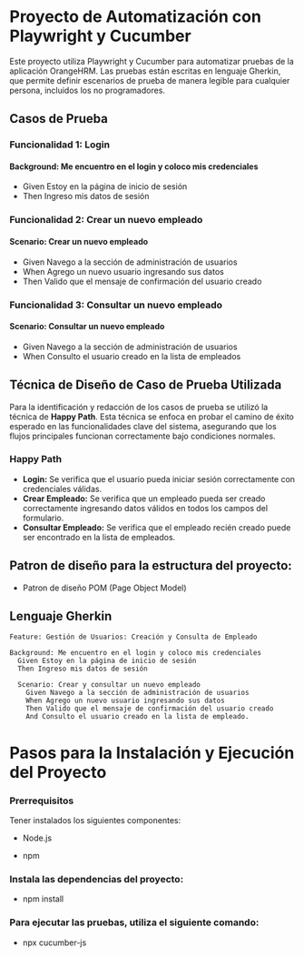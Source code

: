 # Proyecto de Automatización con Playwright y Cucumber

Este proyecto utiliza Playwright y Cucumber para automatizar pruebas de la aplicación OrangeHRM. Las pruebas están escritas en lenguaje Gherkin, que permite definir escenarios de prueba de manera legible para cualquier persona, incluidos los no programadores.

## Casos de Prueba

### Funcionalidad 1: Login

#### Background: Me encuentro en el login y coloco mis credenciales
  - Given Estoy en la página de inicio de sesión
  - Then Ingreso mis datos de sesión

### Funcionalidad 2: Crear un nuevo empleado

#### Scenario: Crear un nuevo empleado
  - Given Navego a la sección de administración de usuarios
  - When Agrego un nuevo usuario ingresando sus datos
  - Then Valido que el mensaje de confirmación del usuario creado

### Funcionalidad 3: Consultar un nuevo empleado

#### Scenario: Consultar un nuevo empleado
  - Given Navego a la sección de administración de usuarios
  - When Consulto el usuario creado en la lista de empleados

## Técnica de Diseño de Caso de Prueba Utilizada

Para la identificación y redacción de los casos de prueba se utilizó la técnica de **Happy Path**. Esta técnica se enfoca en probar el camino de éxito esperado en las funcionalidades clave del sistema, asegurando que los flujos principales funcionan correctamente bajo condiciones normales.

### Happy Path
- **Login:** Se verifica que el usuario pueda iniciar sesión correctamente con credenciales válidas.
- **Crear Empleado:** Se verifica que un empleado pueda ser creado correctamente ingresando datos válidos en todos los campos del formulario.
- **Consultar Empleado:** Se verifica que el empleado recién creado puede ser encontrado en la lista de empleados.

## Patron de diseño para la estructura del proyecto:
- Patron de diseño POM (Page Object Model)

## Lenguaje Gherkin

```gherkin
Feature: Gestión de Usuarios: Creación y Consulta de Empleado

Background: Me encuentro en el login y coloco mis credenciales
  Given Estoy en la página de inicio de sesión
  Then Ingreso mis datos de sesión
  
  Scenario: Crear y consultar un nuevo empleado
    Given Navego a la sección de administración de usuarios
    When Agrego un nuevo usuario ingresando sus datos
    Then Valido que el mensaje de confirmación del usuario creado
    And Consulto el usuario creado en la lista de empleado.
````
# Pasos para la Instalación y Ejecución del Proyecto
### Prerrequisitos
Tener instalados los siguientes componentes:

- Node.js 

- npm 

### Instala las dependencias del proyecto:
- npm install

### Para ejecutar las pruebas, utiliza el siguiente comando:
- npx cucumber-js

